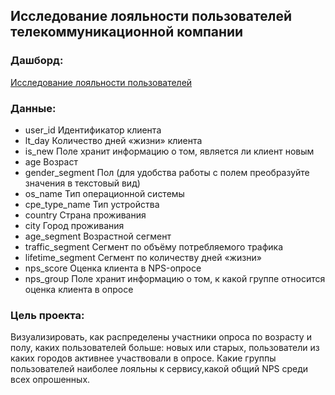 ## Исследование лояльности пользователей телекоммуникационной компании

### Дашборд:
[Исследование лояльности пользователей](https://public.tableau.com/views/NPS_16759507026510/Dashboard1?:language=en-US&:display_count=n&:origin=viz_share_link)

### Данные:
- user_id	Идентификатор клиента
- lt_day	Количество дней «жизни» клиента
- is_new	Поле хранит информацию о том, является ли клиент новым
- age	Возраст
- gender_segment	Пол (для удобства работы с полем преобразуйте значения в текстовый вид)
- os_name	Тип операционной системы
- cpe_type_name	Тип устройства
- country	Страна проживания
- city	Город проживания
- age_segment	Возрастной сегмент
- traffic_segment	Сегмент по объёму потребляемого трафика
- lifetime_segment	Сегмент по количеству дней «жизни»
- nps_score	Оценка клиента в NPS-опросе
- nps_group	Поле хранит информацию о том, к какой группе относится оценка клиента в опросе

### Цель проекта:
Визуализировать, как распределены участники опроса по возрасту и полу, каких пользователей больше: новых или старых, пользователи из каких городов активнее участвовали в опросе.
Какие группы пользователей наиболее лояльны к сервису,какой общий NPS среди всех опрошенных.
